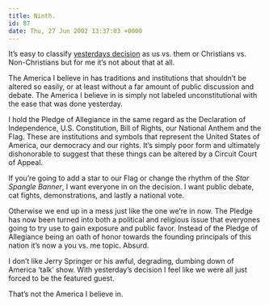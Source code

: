 ```yaml
---
title: Ninth.
id: 87
date: Thu, 27 Jun 2002 13:37:03 +0000
---
```


It’s easy to classify [yesterdays decision](http://www.gregstorey.com/airbag/archives/000172.shtml#000172) as us vs. them or Christians vs. Non-Christians but for me it’s not about that at all.  

The America I believe in has traditions and institutions that shouldn’t be altered so easily, or at least without a far amount of public discussion and debate. The America I believe in is simply not labeled unconstitutional with the ease that was done yesterday.  

I hold the Pledge of Allegiance in the same regard as the Declaration of Independence, <span class="caps">U.S.</span> Constitution, Bill of Rights, our National Anthem and the Flag. These are institutions and symbols that represent the United States of America, our democracy and our rights. It’s simply poor form and ultimately dishonorable to suggest that these things can be altered by a Circuit Court of Appeal.  

If you’re going to add a star to our Flag or change the rhythm of the *Star Spangle Banner*, I want everyone in on the decision. I want public debate, cat fights, demonstrations, and lastly a national vote.  

Otherwise we end up in a mess just like the one we’re in now. The Pledge has now been turned into both a political and religious issue that everyones going to try use to gain exposure and public favor. Instead of the Pledge of Allegiance being an oath of honor towards the founding principals of this nation it’s now a you vs. me topic. Absurd.  

I don’t like Jerry Springer or his awful, degrading, dumbing down of America ‘talk’ show. With yesterday’s decision I feel like we were all just forced to be the featured guest.  

That’s not the America I believe in.





